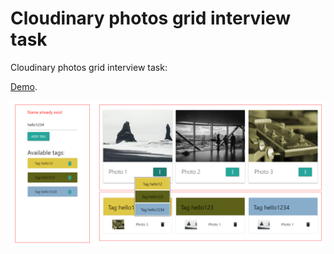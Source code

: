 # Cloudinary photos grid interview task

Cloudinary photos grid interview task:

[Demo](https://galilia.github.io/cloudinary-photo-grid/).

![img.png](img.png)
